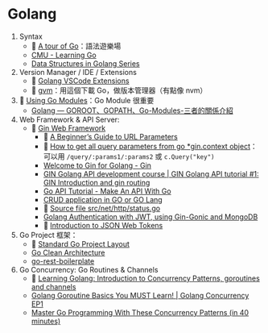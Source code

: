# Golang

1. Syntax
    -  💯 [A tour of Go](https://go.dev/tour/welcome/1)：語法遊樂場
    -  [CMU - Learning Go](https://www.cs.cmu.edu/afs/cs.cmu.edu/academic/class/15440-f11/go/doc/docs.html)
    -  [Data Structures in Golang Series](https://www.youtube.com/playlist?list=PL0q7mDmXPZm7s7weikYLpNZBKk5dCoWm6)
1. Version Manager / IDE / Extensions
    - 💯 [Golang VSCode Extensions](https://marketplace.visualstudio.com/items?itemName=golang.Go)
    - 💯 [gvm](https://github.com/moovweb/gvm)：用這個下載 Go，做版本管理器（有點像 nvm）
1. 💯 [Using Go Modules](https://go.dev/blog/using-go-modules)：Go Module 很重要
    - [Golang — GOROOT、GOPATH、Go-Modules-三者的關係介紹](https://medium.com/%E4%BC%81%E9%B5%9D%E4%B9%9F%E6%87%82%E7%A8%8B%E5%BC%8F%E8%A8%AD%E8%A8%88/golang-goroot-gopath-go-modules-%E4%B8%89%E8%80%85%E7%9A%84%E9%97%9C%E4%BF%82%E4%BB%8B%E7%B4%B9-d17481d7a655)
3. Web Framework & API Server:
    - 💯 [Gin Web Framework](https://github.com/gin-gonic/gin)
        - 💯 [A Beginner’s Guide to URL Parameters](https://www.semrush.com/blog/url-parameters/)
        - 💯 [How to get all query parameters from go \*gin.context object](https://stackoverflow.com/questions/41279297/how-to-get-all-query-parameters-from-go-gin-context-object)：可以用 `/query/:params1/:params2` 或 `c.Query("key")`
        - [Welcome to Gin for Golang - Gin](https://www.youtube.com/watch?v=oiPdFkMZ58Q&list=PLDZ_9qD1hkzMdre6oedUdyDTgoJYq-_AY)
        - [GIN Golang API development course | GIN Golang API tutorial #1: GIN Introduction and gin routing](https://www.youtube.com/watch?v=j8u_JKKQcwM&list=PLZ6pHHPq5Drnu_HFgJAIeW2nn3sH1Tbna)
        - [Go API Tutorial - Make An API With Go](https://www.youtube.com/watch?v=bj77B59nkTQ)
        - [CRUD application in GO or GO Lang](https://github.com/ShankyTiwari/CRUD-application-GO-lang)
        - 💯 [Source file src/net/http/status.go](https://go.dev/src/net/http/status.go)
        - [Golang Authentication with JWT, using Gin-Gonic and MongoDB](https://www.youtube.com/watch?v=X5BmktFrAlo&list=PL5dTjWUk_cPY7Q2VTnMbbl8n-H4YDI5wF)
        - 💯 [Introduction to JSON Web Tokens](https://jwt.io/introduction)
1. Go Project 框架：
    - 💯 [Standard Go Project Layout](https://github.com/golang-standards/project-layout#standard-go-project-layout)
    - [Go Clean Architecture](https://github.com/zhashkevych/go-clean-architecture)
    - [go-rest-boilerplate](https://github.com/snykk/go-rest-boilerplate)
1. Go Concurrency: Go Routines & Channels
    - 💯 [Learning Golang: Introduction to Concurrency Patterns, goroutines and channels](https://www.youtube.com/watch?v=-xEycsoGoA8&ab_channel=MarioCarrion)
    - [Golang Goroutine Basics You MUST Learn! | Golang Concurrency EP1](https://www.youtube.com/watch?v=oHIbeTmmTaA&list=PLve39GJ2D71wSwRQLp_h8B60pKgS85StC&ab_channel=GolangDojo)
    - [Master Go Programming With These Concurrency Patterns (in 40 minutes)](https://www.youtube.com/watch?v=qyM8Pi1KiiM)
